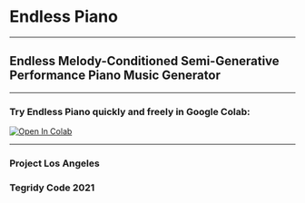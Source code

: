 # Endless Piano

***

## Endless Melody-Conditioned Semi-Generative Performance Piano Music Generator

***

### Try Endless Piano quickly and freely in Google Colab:

[![Open In Colab][colab-badge]][colab-notebook]

[colab-notebook]: <https://colab.research.google.com/github/asigalov61/Endless-Piano/blob/main/Endless_Piano.ipynb.ipynb>
[colab-badge]: <https://colab.research.google.com/assets/colab-badge.svg>

***

### Project Los Angeles
### Tegridy Code 2021
